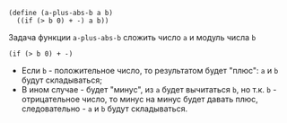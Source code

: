 ```
(define (a-plus-abs-b a b)
  ((if (> b 0) + -) a b))
```

Задача функции `a-plus-abs-b` сложить число `a` и модуль числа `b`

`(if (> b 0) + -)`

- Если `b` - положительное число, то результатом будет "плюс": `a` и `b` будут складываться;
- В ином случае - будет "минус", из `a` будет вычитаться `b`, но т.к. `b` - отрицательное число, то минус на минус будет давать плюс, следовательно - `a` и `b` будут складываться.
